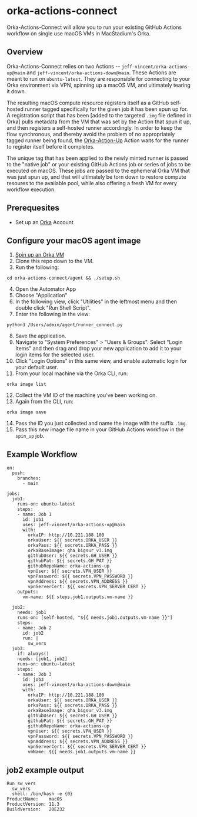 # orka-actions-connect

Orka-Actions-Connect will allow you to run your existing GitHub Actions workflow on single use macOS VMs in MacStadium's Orka. 

## Overview
Orka-Actions-Connect relies on two Actions -- `jeff-vincent/orka-actions-up@main` and `jeff-vincent/orka-actions-down@main`. These Actions are meant to run on `ubuntu-latest`. They are responsible for connecting to your Orka environment via VPN, spinning up a macOS VM, and ultimately tearing it down.

The resulting macOS compute resource registers itself as a GitHub self-hosted runner tagged specifically for the given job it has been spun up for. A registration script that has been [added to the targeted `.img` file defined in Orka] pulls metadata from the VM that was set by the Action that spun it up, and then registers a self-hosted runner accordingly. In order to keep the flow synchronous, and thereby avoid the problem of no appropriately tagged runner being found, the [Orka-Action-Up](https://github.com/jeff-vincent/orka-actions-up) Action waits for the runner to register itself before it completes. 

The unique tag that has been applied to the newly minted runner is passed to the "native job" or your existing GitHub Actions job or series of jobs to be executed on macOS. These jobs are passed to the ephemeral Orka VM that was just spun up, and that will ultimately be torn down to restore compute resoures to the available pool, while also offering a fresh VM for every workflow execution.


## Prerequesites

- Set up an [Orka](https://orkadocs.macstadium.com/docs) Account

## Configure your macOS agent image

1. [Spin up an Orka VM](https://orkadocs.macstadium.com/docs/quick-start#5-create-and-deploy-your-first-vm-instance)
2. Clone this repo down to the VM. 
3. Run the following:
```
cd orka-actions-connect/agent && ./setup.sh
```
4. Open the Automator App
5. Choose "Application"
6. In the following view, click "Utilities" in the leftmost menu and then double click "Run Shell Script".
7. Enter the following in the view:
```
python3 /Users/admin/agent/runner_connect.py
```
8. Save the application. 
9. Navigate to "System Preferences" > "Users & Groups". Select "Login Items" and then drag and drop your new application to add it to your login items for the selected user.
10. Click "Login Options" in this same view, and enable automatic login for your default user.
11. From your local machine via the Orka CLI, run:
```
orka image list
```
12. Collect the VM ID of the machine you've been working on.
13. Again from the CLI, run:
```
orka image save
```
14. Pass the ID you just collected and name the image with the suffix `.img`.
15. Pass this new image file name in your GitHub Actions workflow in the `spin_up` job. 

## Example Workflow

```
on:
  push:
    branches:
      - main

jobs:
  job1:
    runs-on: ubuntu-latest
    steps:
    - name: Job 1
      id: job1
      uses: jeff-vincent/orka-actions-up@main
      with:
        orkaIP: http://10.221.188.100
        orkaUser: ${{ secrets.ORKA_USER }}
        orkaPass: ${{ secrets.ORKA_PASS }}
        orkaBaseImage: gha_bigsur_v3.img
        githubUser: ${{ secrets.GH_USER }}
        githubPat: ${{ secrets.GH_PAT }}
        githubRepoName: orka-actions-up
        vpnUser: ${{ secrets.VPN_USER }}
        vpnPassword: ${{ secrets.VPN_PASSWORD }}
        vpnAddress: ${{ secrets.VPN_ADDRESS }}
        vpnServerCert: ${{ secrets.VPN_SERVER_CERT }}
    outputs:
      vm-name: ${{ steps.job1.outputs.vm-name }}
         
  job2:
    needs: job1
    runs-on: [self-hosted, "${{ needs.job1.outputs.vm-name }}"]
    steps:
    - name: Job 2
      id: job2
      run: |
        sw_vers
  job3:
    if: always()
    needs: [job1, job2]
    runs-on: ubuntu-latest
    steps:
    - name: Job 3
      id: job3
      uses: jeff-vincent/orka-actions-down@main
      with:
        orkaIP: http://10.221.188.100
        orkaUser: ${{ secrets.ORKA_USER }}
        orkaPass: ${{ secrets.ORKA_PASS }}
        orkaBaseImage: gha_bigsur_v3.img
        githubUser: ${{ secrets.GH_USER }}
        githubPat: ${{ secrets.GH_PAT }}
        githubRepoName: orka-actions-up
        vpnUser: ${{ secrets.VPN_USER }}
        vpnPassword: ${{ secrets.VPN_PASSWORD }}
        vpnAddress: ${{ secrets.VPN_ADDRESS }}
        vpnServerCert: ${{ secrets.VPN_SERVER_CERT }}
        vmName: ${{ needs.job1.outputs.vm-name }}
```

## job2 example output

```
Run sw_vers
  sw_vers
  shell: /bin/bash -e {0}
ProductName:	macOS
ProductVersion:	11.3
BuildVersion:	20E232
```
